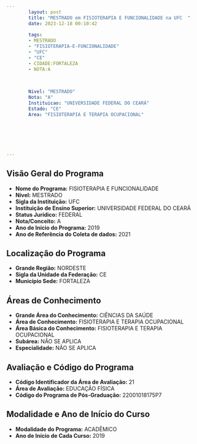 ```yaml
---
        layout: post
        title: "MESTRADO em FISIOTERAPIA E FUNCIONALIDADE na UFC  "
        date: 2023-12-18 00:10:42
     
        tags:
        - MESTRADO
        - "FISIOTERAPIA-E-FUNCIONALIDADE"
        - "UFC"
        - "CE"
        - CIDADE:FORTALEZA
        - NOTA:A
        
       

        Nivel: "MESTRADO"
        Nota: "A"
        Instituicao: "UNIVERSIDADE FEDERAL DO CEARÁ"
        Estado: "CE"
        Area: "FISIOTERAPIA E TERAPIA OCUPACIONAL"
        
        
        
        
        
        
---
```

## Visão Geral do Programa
- **Nome do Programa:** FISIOTERAPIA E FUNCIONALIDADE
- **Nível:** MESTRADO
- **Sigla da Instituição:** UFC
- **Instituição de Ensino Superior:** UNIVERSIDADE FEDERAL DO CEARÁ
- **Status Jurídico:** FEDERAL
- **Nota/Conceito:** A
- **Ano de Início do Programa:** 2019
- **Ano de Referência do Coleta de dados:** 2021

## Localização do Programa
- **Grande Região:** NORDESTE
- **Sigla da Unidade da Federação:** CE
- **Município Sede:** FORTALEZA

## Áreas de Conhecimento
- **Grande Área do Conhecimento:** CIÊNCIAS DA SAÚDE
- **Área de Conhecimento:** FISIOTERAPIA E TERAPIA OCUPACIONAL
- **Área Básica do Conhecimento:** FISIOTERAPIA E TERAPIA OCUPACIONAL
- **Subárea:** NÃO SE APLICA
- **Especialidade:** NÃO SE APLICA

## Avaliação e Código do Programa
- **Código Identificador da Área de Avaliação:** 21
- **Área de Avaliação:** EDUCAÇÃO FÍSICA
- **Código do Programa de Pós-Graduação:** 22001018175P7


## Modalidade e Ano de Início do Curso
- **Modalidade do Programa:** ACADÊMICO
- **Ano de Início de Cada Curso:** 2019

